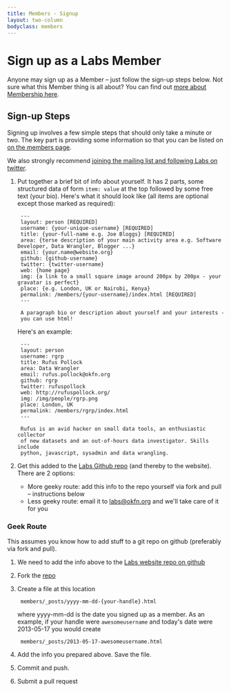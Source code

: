 ```yaml
---
title: Members - Signup
layout: two-column
bodyclass: members
---
```


# Sign up as a Labs Member

Anyone may sign up as a Member &ndash; just follow the sign-up steps below.
Not sure what this Member thing is all about? You can find out [more about
Membership here][members].

[members]: /members/

## Sign-up Steps

Signing up involves a few simple steps that should only take a minute or
two. The key part is providing some information so that you can be listed
on [on the members page][members].

We also strongly recommend [joining the mailing list and following Labs on twitter](/contact/).

1. Put together a brief bit of info about yourself. It has 2 parts, some
   structured data of form `item: value` at the top followed by some free text
   (your bio). Here's what it should look like (all items are optional except
   those marked as required):

        ---
        layout: person [REQUIRED]
        username: {your-unique-username} [REQUIRED]
        title: {your-full-name e.g. Joe Bloggs} [REQUIRED]
        area: {terse description of your main activity area e.g. Software Developer, Data Wrangler, Blogger ...}
        email: {your.name@website.org}
        github: {github-username}
        twitter: {twitter-username}
        web: {home page}
        img: {a link to a small square image around 200px by 200px - your gravatar is perfect}
        place: {e.g. London, UK or Nairobi, Kenya}
        permalink: /members/{your-username}/index.html [REQUIRED]
        ---

        A paragraph bio or description about yourself and your interests -
        you can use html!

   Here's an example:

        ---
        layout: person
        username: rgrp
        title: Rufus Pollock
        area: Data Wrangler
        email: rufus.pollock@okfn.org
        github: rgrp
        twitter: rufuspollock
        web: http://rufuspollock.org/
        img: /img/people/rgrp.png
        place: London, UK
        permalink: /members/rgrp/index.html
        ---

        Rufus is an avid hacker on small data tools, an enthusiastic collector
        of new datasets and an out-of-hours data investigator. Skills include
        python, javascript, sysadmin and data wrangling.

2. Get this added to the [Labs Github repo][repo] (and thereby to the website).
   There are 2 options:

    * More geeky route: add this info to the repo yourself via fork and pull
      &ndash; instructions below
    * Less geeky route: email it to labs@okfn.org and we'll take care of it for
      you

### Geek Route

This assumes you know how to add stuff to a git repo on github (preferably via fork and pull).

1. We need to add the info above to the [Labs website repo on github][repo]

2. Fork the [repo][]

3. Create a file at this location

        members/_posts/yyyy-mm-dd-{your-handle}.html

   where yyyy-mm-dd is the date you signed up as a member. As an example, if
   your handle were `awesomeusername` and today's date were 2013-05-17 you
   would create

        members/_posts/2013-05-17-awesomeusername.html

4. Add the info you prepared above. Save the file.

5. Commit and push.

6. Submit a pull request

[repo]: https://github.com/okfn/okfn.github.com/


